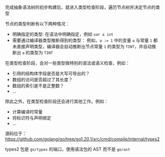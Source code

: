 完成抽象语法树的初步构建后，就进入类型检查阶段，遍历节点树并决定节点的类型

节点的类型判断有以下两种情况：

- 明确指定的类型: 在语法中明确指定，例如 `var a int`
- 需要通过编译器类型推断得到的类型： 例如，`a := 1` 中的变量 `a` 与常量 `1` 都未直接声明类型，编译器会自动推断出节点常量 `1` 的类型为 `TINT`，并自动推断出 `a` 的类型为 `TINT`

在类型检查阶段，会对一些类型做特别的语法或语义检查，例如：

- 引用的结构体字段是否是大写可导出的？
- 数组的访问是否超过了其长度？
- 数组的索引是不是正整数？
- ...

除此之外，在类型检查阶段还会进行其他工作。例如：

- 计算编译时常量
- 将标识符与声明绑定
- ...

源码位于：<https://github.com/golang/go/tree/go1.20.1/src/cmd/compile/internal/types2>

types2 包是 `go/types` 的端口，使用语法包的 AST 而不是 `go/ast`
